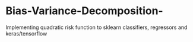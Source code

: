 # Bias-Variance-Decomposition-
Implementing quadratic risk function to sklearn classifiers, regressors and keras/tensorflow
